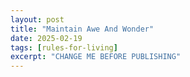 ```yaml
---
layout: post
title: "Maintain Awe And Wonder"
date: 2025-02-19
tags: [rules-for-living]
excerpt: "CHANGE ME BEFORE PUBLISHING"
---
```

